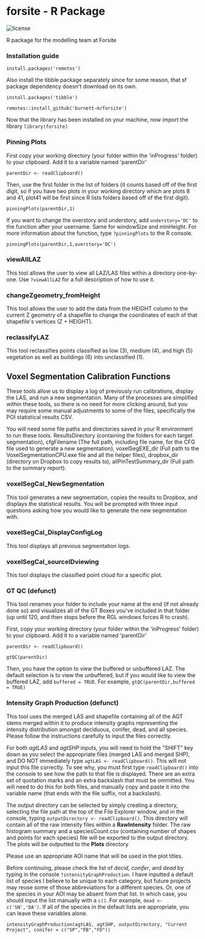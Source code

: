 # forsite - R Package
![license](https://img.shields.io/badge/License-R--package-green) 

R package for the modelling team at Forsite


### Installation guide
`install.packages('remotes')`

Also install the tibble package separately since for some reason, that sf package dependency doesn't download on its own.

`install.packages('tibble')`

`remotes::install_github('burnett-m/forsite')`

Now that the library has been installed on your machine, now import the library
`library(forsite)`


### Pinning Plots
First copy your working directory (your folder within the 'inProgress' folder) to your clipboard. Add it to a variable named 'parentDir'

`parentDir <- readClipboard()`

Then, use the first folder in the list of folders (it counts based off of the first digit, so if you have two plots in your working directory which are plots 8 and 41, plot41 will be first since R lists folders based off of the first digit).

`pinningPlots(parentDir,1)`

If you want to change the overstory and understory, add `understory='DC'` to the function after your username. Same for windowSize and minHeight. For more information about the function, type `?pinningPlots` to the R console.

`pinningPlots(parentDir,1,overstory='DC')`

### viewAllLAZ
This tool allows the user to view all LAZ/LAS files within a directory one-by-one. Use `?viewAllLAZ` for a full description of how to use it.

### changeZgeometry_fromHeight
This tool allows the user to add the data from the HEIGHT column to the current Z geometry of a shapefile to change the coordinates of each of that shapefile's vertices (Z + HEIGHT).

### reclassifyLAZ
This tool reclassifies points classified as low (3), medium (4), and high (5) vegetation as well as buildings (6) into unclassified (1).

## Voxel Segmentation Calibration Functions
These tools allow us to display a log of previously run calibrations, display the LAS, and run a new segmentation. Many of the processes are simplified within these tools, so there is no need for more clicking around, but you may require some manual adjustments to some of the files, specifically the POI statistical results CSV.

You will need some file paths and directories saved in your R environment to run these tools. ResultsDirectory (containing the folders for each target segmentation), cfgFilename (The full path, including file name, for the CFG file used to generate a new segmentation), voxelSegEXE_dir (Full path to the VoxelSegmentationCPU.exe file and all the helper files), dropbox_dir (directory on Dropbox to copy results to), allPinTestSummary_dir (Full path to the summary report).

### voxelSegCal_NewSegmentation
This tool generates a new segmentation, copies the results to Dropbox, and displays the statistical results. You will be prompted with three input questions asking how you would like to generate the new segmentation with.

### voxelSegCal_DisplayConfigLog
This tool displays all previous segmentation logs.

### voxelSegCal_sourceIDviewing
This tool displays the classified point cloud for a specific plot.

### GT QC (defunct)
This tool renames your folder to include your name at the end (if not already done so) and visualizes all of the GT Boxes you've included in that folder (up until 120, and then stops before the RGL windows forces R to crash).

First, copy your working directory (your folder within the 'inProgress' folder) to your clipboard. Add it to a variable named 'parentDir'

`parentDir <- readClipboard()`

`gtQC(parentDir)`

Then, you have the option to view the buffered or unbuffered LAZ. The default selection is to view the unbuffered, but if you would like to view the buffered LAZ, add `buffered = TRUE`. For example, `gtQC(parentDir,buffered = TRUE)`

### Intensity Graph Production (defunct)
This tool uses the merged LAS and shapefile containing all of the AGT stems merged within it to produce intensity graphs representing the intensity distribution amongst deciduous, conifer, dead, and all species. Please follow the instructions carefully to input the files correctly.

For both *agtLAS* and *agtSHP* inputs, you will need to hold the "SHIFT" key down as you select the appropriate files (merged LAS and merged SHP), and DO NOT immediately type `agtLAS <- readClipboard()`. This will not input this file correctly. To see why, you must first type `readClipboard()` into the console to see how the path to that file is displayed. There are an extra set of quotation marks and an extra backslash that must be ommitted. You will need to do this for both files, and manually copy and paste it into the variable name (that ends with the file suffix, not a backslash).

The output directory can be selected by simply creating a directory, selecting the file path at the top of the File Explorer window, and in the console, typing `outputDirectory <- readClipboard()`. This directory will contain all of the raw intensity files within a  **RawIntensity** folder. The raw histogram summary and a speciesCount.csv (containing number of shapes and points for each species) file will be exported to the output directory. The plots will be outputted to the **Plots** directory

Please use an appropriate AOI name that will be used in the plot titles.

Before continuing, please check the list of *decid*, *conifer*, and *dead* by typing in the console `?intensityGraphProduction`. I have inputted a default list of species I believe to be unique to each category, but future projects may reuse some of those abbreviations for a different species. Or, one of the species in your AOI may be absent from that list. In which case, you should input the list manually with a `c()`. For example, `dead <- c('SN','DA')`. If all of the species in the default lists are appropriate, you can leave these variables alone.

`intensityGraphProduction(agtLAS, agtSHP, outputDirectory, "Current Project", conifer = c("SP","FB","FD"))`
